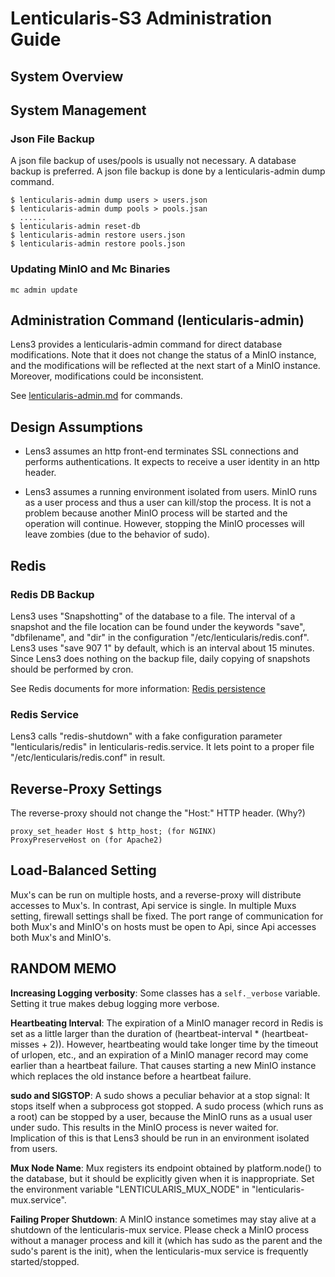 # Lenticularis-S3 Administration Guide

## System Overview

## System Management

### Json File Backup

A json file backup of uses/pools is usually not necessary.  A database
backup is preferred.  A json file backup is done by a
lenticularis-admin dump command.

```
$ lenticularis-admin dump users > users.json
$ lenticularis-admin dump pools > pools.jsan
  ......
$ lenticularis-admin reset-db
$ lenticularis-admin restore users.json
$ lenticularis-admin restore pools.json
```

### Updating MinIO and Mc Binaries

```
mc admin update
```

## Administration Command (lenticularis-admin)

Lens3 provides a lenticularis-admin command for direct database
modifications.  Note that it does not change the status of a MinIO
instance, and the modifications will be reflected at the next start of
a MinIO instance.  Moreover, modifications could be inconsistent.

See [lenticularis-admin.md](lenticularis-admin.md) for commands.

## Design Assumptions

* Lens3 assumes an http front-end terminates SSL connections and
  performs authentications.  It expects to receive a user identity in
  an http header.

* Lens3 assumes a running environment isolated from users.  MinIO runs
  as a user process and thus a user can kill/stop the process.  It is
  not a problem because another MinIO process will be started and the
  operation will continue.  However, stopping the MinIO processes will
  leave zombies (due to the behavior of sudo).

## Redis

### Redis DB Backup

Lens3 uses "Snapshotting" of the database to a file.  The interval of
a snapshot and the file location can be found under the keywords
"save", "dbfilename", and "dir" in the configuration
"/etc/lenticularis/redis.conf".  Lens3 uses "save 907 1" by default,
which is an interval about 15 minutes.  Since Lens3 does nothing on
the backup file, daily copying of snapshots should be performed by
cron.

See Redis documents for more information: [Redis
persistence](https://redis.io/docs/manual/persistence/)

### Redis Service

Lens3 calls "redis-shutdown" with a fake configuration parameter
"lenticularis/redis" in lenticularis-redis.service.  It lets point to
a proper file "/etc/lenticularis/redis.conf" in result.

## Reverse-Proxy Settings

The reverse-proxy should not change the "Host:" HTTP header.  (Why?)

```
proxy_set_header Host $ http_host; (for NGINX)
ProxyPreserveHost on (for Apache2)
```

## Load-Balanced Setting

Mux's can be run on multiple hosts, and a reverse-proxy will
distribute accesses to Mux's.  In contrast, Api service is single.  In
multiple Muxs setting, firewall settings shall be fixed.  The port
range of communication for both Mux's and MinIO's on hosts must be
open to Api, since Api accesses both Mux's and MinIO's.

## RANDOM MEMO

__Increasing Logging verbosity__: Some classes has a `self._verbose`
variable.  Setting it true makes debug logging more verbose.

__Heartbeating Interval__: The expiration of a MinIO manager record in
Redis is set as a little larger than the duration of
(heartbeat-interval * (heartbeat-misses + 2)).  However, heartbeating
would take longer time by the timeout of urlopen, etc., and an
expiration of a MinIO manager record may come earlier than a heartbeat
failure.  That causes starting a new MinIO instance which replaces the
old instance before a heartbeat failure.

__sudo and SIGSTOP__: A sudo shows a peculiar behavior at a stop
signal: It stops itself when a subprocess got stopped.  A sudo process
(which runs as a root) can be stopped by a user, because the MinIO
runs as a usual user under sudo.  This results in the MinIO process is
never waited for.  Implication of this is that Lens3 should be run in
an environment isolated from users.

__Mux Node Name__: Mux registers its endpoint obtained by
platform.node() to the database, but it should be explicitly given
when it is inappropriate.  Set the environment variable
"LENTICULARIS_MUX_NODE" in "lenticularis-mux.service".

__Failing Proper Shutdown__: A MinIO instance sometimes may stay alive
at a shutdown of the lenticularis-mux service.  Please check a MinIO
process without a manager process and kill it (which has sudo as the
parent and the sudo's parent is the init), when the lenticularis-mux
service is frequently started/stopped.
